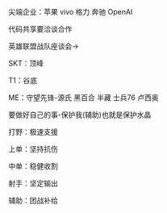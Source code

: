 尖端企业：苹果 vivo 格力 奔驰 OpenAI

代码共享要洽谈合作


英雄联盟战队座谈会->

SKT：顶峰

T1：谷底

ME：守望先锋-源氏 黑百合 半藏 士兵76 卢西奥

要做好自己的事-保护我(辅助)也就是保护水晶

打野：极速支援 

上单：坚持抗伤 

中单：稳健收割 

射手：坚定输出 

辅助：团战补给